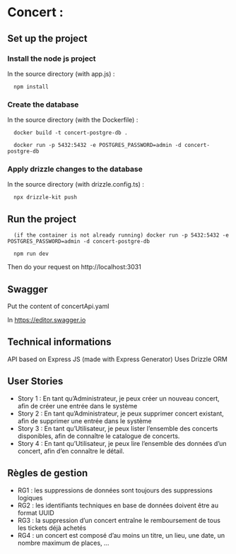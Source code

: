 <h1> Concert : </h1>

<h2> Set up the project </h2>

<h3>Install the node js project</h3>

In the source directory (with app.js) :

      npm install

<h3>Create the database</h3>

In the source directory (with the Dockerfile) :

      docker build -t concert-postgre-db .

      docker run -p 5432:5432 -e POSTGRES_PASSWORD=admin -d concert-postgre-db

<h3>Apply drizzle changes to the database</h3>

In the source directory (with drizzle.config.ts) :

      npx drizzle-kit push

<h2> Run the project </h2>

      (if the container is not already running) docker run -p 5432:5432 -e POSTGRES_PASSWORD=admin -d concert-postgre-db

      npm run dev

Then do your request on http://localhost:3031

<h2> Swagger </h2>

Put the content of concertApi.yaml

In https://editor.swagger.io


<h2> Technical informations </h2>

API based on Express JS (made with Express Generator)
Uses Drizzle ORM

<h2> User Stories </h2>

- Story 1 : En tant qu’Administrateur, je peux créer un nouveau concert, afin de créer une entrée 
dans le système 
- Story 2 : En tant qu’Administrateur, je peux supprimer concert existant, afin de supprimer une 
entrée dans le système 
- Story 3 : En tant qu’Utilisateur, je peux lister l’ensemble des concerts disponibles, afin de 
connaître le catalogue de concerts. 
- Story 4 : En tant qu’Utilisateur, je peux lire l’ensemble des données d’un concert, afin d’en 
connaître le détail. 


<h2> Règles de gestion </h2>
 
- RG1 : les suppressions de données sont toujours des suppressions logiques 
- RG2 : les identifiants techniques en base de données doivent être au format UUID 
- RG3 : la suppression d’un concert entraîne le remboursement de tous les tickets déjà achetés 
- RG4 : un concert est composé d’au moins un titre, un lieu, une date, un nombre maximum de 
places, … 

